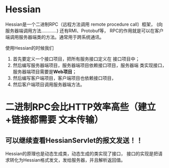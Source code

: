 # Hessian
Hessian是一个二进制RPC（远程方法调用 remote procedure call）框架，
(向服务器端调用方法…………)
还有RMI、Protobuf等，
RPC的作用就是可以在客户端调用服务器端类的方法。通常用于跨系统通讯。

使用Hessian的时候我们
1. 首先要定义一个接口项目，把所有服务接口定义在
接口项目中；
2. 然后编写服务器端项目，服务器端项目依赖接口项目，服务器端
类实现接口，服务器端项目需要是**Web项目**；
3. 然后编写客户端项目，客户端项目也依赖接口项目，
4. 然后客户端项目调用服务器端方法。
		
# 二进制RPC会比HTTP效率高些（建立+链接都需要 文本传输）

## 可以继续查看HessianServlet的报文发送！！

Hessian的原理也是动态生成类，动态生成的类实现了接口，
接口的实现是把请求转化为Hessian格式发文，发给服务器，并且解析返回值。

